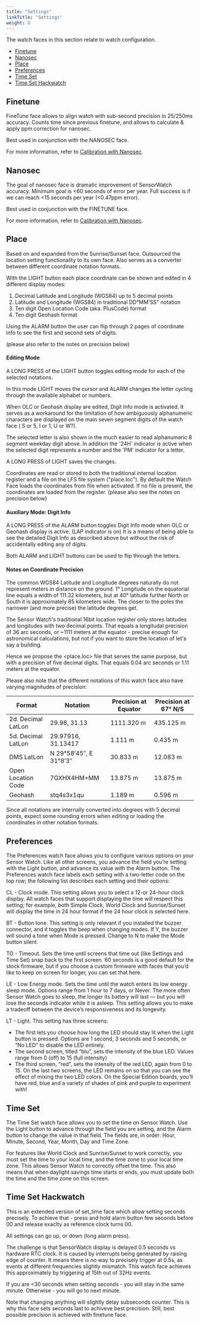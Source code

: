 ```yaml
---
title: "Settings"
linkTitle: "Settings"
weight: 8
---
```

The watch faces in this section relate to watch configuration.

 * [Finetune](#finetune)
 * [Nanosec](#nanosec)
 * [Place](#place)
 * [Preferences](#preferences)
 * [Time Set](#time-set)
 * [Time Set Hackwatch](#time-set-hackwatch)

Finetune
--------

FineTune face allows to align watch with sub-second precision in 25/250ms
accuracy. Counts time since previous finetune, and allows to calculate &
apply ppm correction for nanosec.

Best used in conjunction with the NANOSEC face.

For more information, refer to [Calibration with Nanosec](../nanosec/).

Nanosec
-------

The goal of nanosec face is dramatic improvement of SensorWatch accuracy.
Minimum goal is <60 seconds of error per year. Full success is if we can
reach <15 seconds per year (<0.47ppm error).

Best used in conjunction with the FINETUNE face.

For more information, refer to [Calibration with Nanosec](../nanosec/).

Place
-----

Based on and expanded from the Sunrise/Sunset face. Outsourced the location setting functionality to 
its own face. Also serves as a converter between different coordinate notation formats.

With the LIGHT button each place coordinate can be shown and edited in 4 different display modes:

1) Decimal Latitude and Longitude (WGS84) up to 5 decimal points
2) Latitude and Longitude (WGS84) in traditional DD°MM'SS" notation
3) Ten digit Open Location Code (aka. PlusCode) format
4) Ten digit Geohash format

Using the ALARM button the user can flip through 2 pages of coordinate info to see the first and
second sets of digits.

(please also refer to the notes on precision below)

#### Editing Mode

A LONG PRESS of the LIGHT button toggles editing mode for each of the selected notations.

In this mode LIGHT moves the cursor and ALARM changes the letter cycling through the available
alphabet or numbers. 

When OLC or Geohash display are edited, Digit Info mode is activated. It serves as a workaround 
for the limitation of how ambiguously alphanumeric characters are displayed on the main seven segment 
digits of the watch face ( S or 5, I or 1, U or W?).

The selected letter is also shown in the much easier to read alphanumeric 8 segment weekday digit above.
In addition the '24H' indicator is active when the selected digit represents a number and the 'PM' 
indicator for a letter. 

A LONG PRESS of LIGHT saves the changes.

Coordinates are read or stored to both the traditional internal location register and a file on 
the LFS file system ("place.loc"). By default the Watch Face loads the coordinates from file
when activated. If no file is present, the coordinates are loaded from the register.
(please also see the notes on precision below)

#### Auxiliary Mode: Digit Info

A LONG PRESS of the ALARM button toggles Digit Info mode when OLC or Geohash display is active.
(LAP indicator is on) It is a means of being able to see the detailed Digit Info as described above
but without the risk of accidentally editing any of digits.

Both ALARM and LIGHT buttons can be used to flip through the letters.

#### Notes on Coordinate Precision

The common WGS84 Latitude and Longitude degrees naturally do not represent meters in distance 
on the ground. 1° Longitude on the equatorial line equals a width of 111.32 kilometers, but 
at 40° latitude further North or South it is approximately 85 kilometers wide. The closer to 
the poles the narrower (and more precise) the latitude degrees get.

The Sensor Watch's traditional 16bit location register only stores latitudes and longitudes 
with two decimal points. That equals a longitudal precision of 36 arc seconds, or ~1111 meters
at the equator - precise enough for astronomical calculations, but not if you want to store the 
location of let's say a building.

Hence we propose the <place.loc> file that serves the same purpose, but with a precision of 
five decimal digits. That equals 0.04 arc seconds or 1.11 meters at the equator.

Please also note that the different notations of this watch face also have varying magnitudes 
of precision:

| Format             | Notation               | Precision at Equator | Precision at 67° N/S |
| ------------------ | ---------------------- | -------------------- | -------------------- |
| 2d. Decimal LatLon | 29.98, 31.13           |           1111.320 m |            435.125 m |
| 5d. Decimal LatLon | 29.97916, 31.13417     |              1.111 m |              0.435 m |
| DMS LatLon         | N 29°58′45″, E 31°8′3″ |             30.833 m |             12.083 m |
| Open Location Code | 7GXHX4HM+MM            |             13.875 m |             13.875 m |
| Geohash            | stq4s3x1qu             |              1.189 m |              0.596 m |

Since all notations are internally converted into degrees with 5 decimal points, expect some
rounding errors when editing or loading the coordinates in other notation formats.

Preferences
-----------

The Preferences watch face allows you to configure various options on your Sensor Watch. Like all other screens, you advance the field you’re setting with the Light button, and advance its value with the Alarm button. The Preferences watch face labels each setting with a two-letter code on the top row; the following list describes each setting and their options:

CL - Clock mode. This setting allows you to select a 12-or 24-hour clock display. All watch faces that support displaying the time will respect this setting; for example, both Simple Clock, World Clock and Sunrise/Sunset will display the time in 24 hour format if the 24 hour clock is selected here.

BT - Button tone. This setting is only relevant if you installed the buzzer connector, and it toggles the beep when changing modes. If Y, the buzzer will sound a tone when Mode is pressed. Change to N to make the Mode button silent.

TO - Timeout. Sets the time until screens that time out (like Settings and Time Set) snap back to the first screen. 60 seconds is a good default for the stock firmware, but if you choose a custom firmware with faces that you’d like to keep on screen for longer, you can set that here.

LE - Low Energy mode. Sets the time until the watch enters its low energy sleep mode. Options range from 1 hour to 7 days, or Never. The more often Sensor Watch goes to sleep, the longer its battery will last — but you will lose the seconds indicator while it is asleep. This setting allows you to make a tradeoff between the device’s responsiveness and its longevity.

LT - Light. This setting has three screens:

* The first lets you choose how long the LED should stay lit when the Light button is pressed. Options are 1 second, 3 seconds and 5 seconds, or “No LED” to disable the LED entirely.
* The second screen, titled “blu”, sets the intensity of the blue LED. Values range from 0 (off) to 15 (full intensity)
* The third screen, “red”, sets the intensity of the red LED, again from 0 to 15.
On the last two screens, the LED remains on so that you can see the effect of mixing the two LED colors. On the Special Edition boards, you’ll have red, blue and a variety of shades of pink and purple to experiment with!

Time Set
--------

The Time Set watch face allows you to set the time on Sensor Watch. Use the Light button to advance through the field you are setting, and the Alarm button to change the value in that field. The fields are, in order: Hour, Minute, Second, Year, Month, Day and Time Zone.

For features like World Clock and Sunrise/Sunset to work correctly, you must set the time to your local time, and the time zone to your local time zone. This allows Sensor Watch to correctly offset the time. This also means that when daylight savings time starts or ends, you must update both the time and the time zone on this screen.

Time Set Hackwatch
------------------

This is an extended version of set_time face which allow setting seconds
precisely. To achieve that - press and hold alarm button few seconds before
00 and release exaclty as reference clock turns 00.

All settings can go up, or down (long alarm press).

The challenge is that SensorWatch display is delayed 0.5 seconds vs hardware
RTC clock. It is caused by interrupts being generated by raising edge of
counter. It means there is no way to precisely trigger at 0.5s, as events
at different frequencies slightly mismatch. This watch face achieves this
approximately by triggering at 15th out of 32Hz events.

If you are <30 seconds when setting seconds - you will stay in the same
minute. Otherwise - you will go to next minute.

Note that changing anything will slightly delay subseconds counter. This
is why this face sets seconds last to achiveve best precision. Still,
best possible precision is achieved with finetune face.
